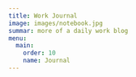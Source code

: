 ```yaml
---
title: Work Journal
image: images/notebook.jpg
summar: more of a daily work blog
menu: 
  main:
    order: 10
    name: Journal
---
```


